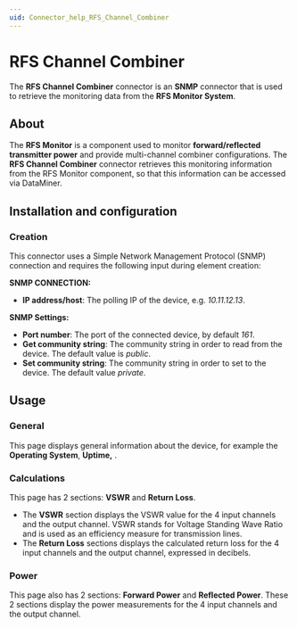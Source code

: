 ```yaml
---
uid: Connector_help_RFS_Channel_Combiner
---
```


# RFS Channel Combiner

The **RFS Channel Combiner** connector is an **SNMP** connector that is used to retrieve the monitoring data from the **RFS Monitor System**.

## About

The **RFS Monitor** is a component used to monitor **forward/reflected transmitter power** and provide multi-channel combiner configurations. The **RFS Channel Combiner** connector retrieves this monitoring information from the RFS Monitor component, so that this information can be accessed via DataMiner.

## Installation and configuration

### Creation

This connector uses a Simple Network Management Protocol (SNMP) connection and requires the following input during element creation:

**SNMP CONNECTION:**

- **IP address/host**: The polling IP of the device, e.g. *10.11.12.13*.

**SNMP Settings:**

- **Port number**: The port of the connected device, by default *161*.
- **Get community string**: The community string in order to read from the device. The default value is *public*.
- **Set community string**: The community string in order to set to the device. The default value *private*.

## Usage

### General

This page displays general information about the device, for example the **Operating System**, **Uptime,** .

### Calculations

This page has 2 sections: **VSWR** and **Return Loss**.

- The **VSWR** section displays the VSWR value for the 4 input channels and the output channel. VSWR stands for Voltage Standing Wave Ratio and is used as an efficiency measure for transmission lines.
- The **Return Loss** sections displays the calculated return loss for the 4 input channels and the output channel, expressed in decibels.

### Power

This page also has 2 sections: **Forward Power** and **Reflected Power**. These 2 sections display the power measurements for the 4 input channels and the output channel.

